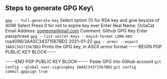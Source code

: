 ## Steps to generate GPG Key\
`gpg -- full-generate-key`
Select option (1) for RSA key and give keysize of 4096
Select Press 0 for not to expire key ever
Enter Real Name: OctaCat
Email Address: someone@mail.com
Comment: Github GPG Key
Enter passphrase
`gpg --list-secret-keys --keyid-format LONG`
sec rsa4096/3AA5C34371567BD2 2021-01-22
`gpg --armor --export 3AA5C34371567BD2`
Prints the GPG key, in ASCII armor format
-----BEGIN PGP PUBLIC KEY BLOCK-----

-----END PGP PUBLIC KEY BLOCK------
Paste GPG into Github account
`git config --global user.signingkey 3AA5C34371567BD2`
`git config commit.gpgsign true`
